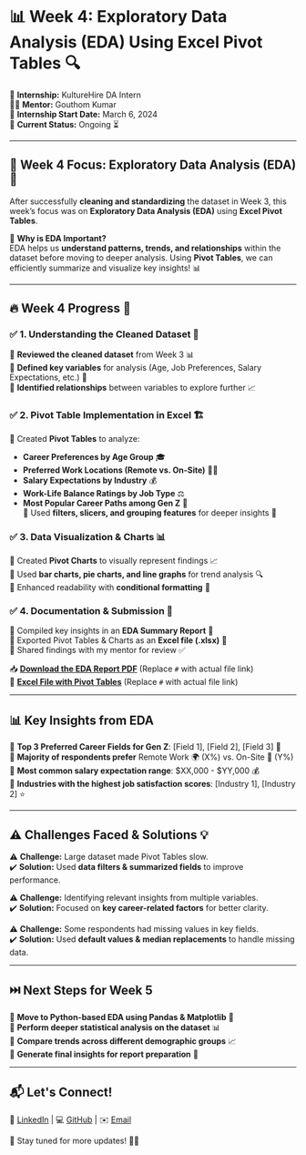 # 📊 Week 4: Exploratory Data Analysis (EDA) Using Excel Pivot Tables 🔍  

🚀 **Internship:** KultureHire DA Intern  
👨‍🏫 **Mentor:** Gouthom Kumar  
📅 **Internship Start Date:** March 6, 2024  
📍 **Current Status:** Ongoing ⏳  

---

## 📢 Week 4 Focus: Exploratory Data Analysis (EDA) 🎯  

After successfully **cleaning and standardizing** the dataset in Week 3, this week’s focus was on **Exploratory Data Analysis (EDA)** using **Excel Pivot Tables**.  

📌 **Why is EDA Important?**  
EDA helps us **understand patterns, trends, and relationships** within the dataset before moving to deeper analysis. Using **Pivot Tables**, we can efficiently summarize and visualize key insights! 📊  

---

## 🔥 Week 4 Progress 🚀  

### ✅ **1. Understanding the Cleaned Dataset** 📂  
🔹 **Reviewed the cleaned dataset** from Week 3 📊  
🔹 **Defined key variables** for analysis (Age, Job Preferences, Salary Expectations, etc.) 🔎  
🔹 **Identified relationships** between variables to explore further 📈  

### ✅ **2. Pivot Table Implementation in Excel** 🏗️  
🔸 Created **Pivot Tables** to analyze:  
   - **Career Preferences by Age Group** 🎓  
   - **Preferred Work Locations (Remote vs. On-Site)** 🏡🏢  
   - **Salary Expectations by Industry** 💰  
   - **Work-Life Balance Ratings by Job Type** ⚖️  
   - **Most Popular Career Paths among Gen Z** 🚀  
🔸 Used **filters, slicers, and grouping features** for deeper insights 🎯  

### ✅ **3. Data Visualization & Charts** 📊  
🔹 Created **Pivot Charts** to visually represent findings 📈  
🔹 Used **bar charts, pie charts, and line graphs** for trend analysis 🔍  
🔹 Enhanced readability with **conditional formatting** 🎨  

### ✅ **4. Documentation & Submission** 📑  
🔸 Compiled key insights in an **EDA Summary Report** 📝  
🔸 Exported Pivot Tables & Charts as an **Excel file (.xlsx)** 📂  
🔸 Shared findings with my mentor for review ✅  

📥 **[Download the EDA Report PDF](#)** (Replace `#` with actual file link)  
📑 **[Excel File with Pivot Tables](#)** (Replace `#` with actual file link)  

---

## 📊 Key Insights from EDA  

🔹 **Top 3 Preferred Career Fields for Gen Z**: [Field 1], [Field 2], [Field 3] 🎯  
🔹 **Majority of respondents prefer** Remote Work 🌍 (X%) vs. On-Site 🏢 (Y%)  
🔹 **Most common salary expectation range**: $XX,000 - $YY,000 💰  
🔹 **Industries with the highest job satisfaction scores**: [Industry 1], [Industry 2] ⭐  

---

## ⚠️ Challenges Faced & Solutions 💡  

⚠️ **Challenge:** Large dataset made Pivot Tables slow.  
✔️ **Solution:** Used **data filters & summarized fields** to improve performance.  

⚠️ **Challenge:** Identifying relevant insights from multiple variables.  
✔️ **Solution:** Focused on **key career-related factors** for better clarity.  

⚠️ **Challenge:** Some respondents had missing values in key fields.  
✔️ **Solution:** Used **default values & median replacements** to handle missing data.  

---

## ⏭️ Next Steps for Week 5  

🚀 **Move to Python-based EDA using Pandas & Matplotlib** 🐍  
🚀 **Perform deeper statistical analysis on the dataset** 📊  
🚀 **Compare trends across different demographic groups** 📈  
🚀 **Generate final insights for report preparation** 📝  

---

## 📬 Let's Connect!  

💼 [LinkedIn](#) | 💻 [GitHub](#) | ✉️ [Email](#)  

🔔 Stay tuned for more updates! 🚀✨  

